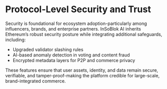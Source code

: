 # Protocol-Level Security and Trust

Security is foundational for ecosystem adoption-particularly among influencers, brands, and enterprise partners. InSoBlok AI inherits Ethereum’s robust security posture while integrating additional safeguards, including:

* Upgraded validator slashing rules
* AI-based anomaly detection in voting and content fraud
* Encrypted metadata layers for P2P and commerce privacy

These features ensure that user assets, identity, and data remain secure, verifiable, and tamper-proof-making the platform credible for large-scale, brand-integrated commerce.
